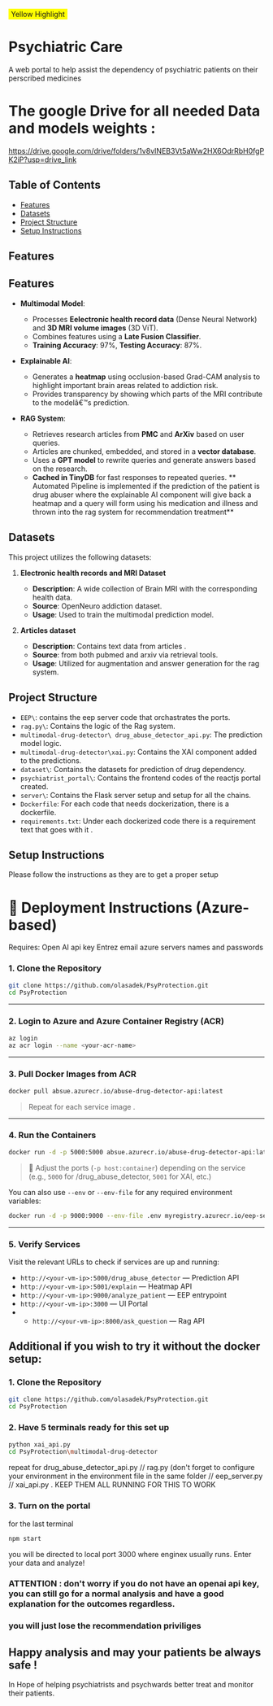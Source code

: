 <span style="background-color:yellow; padding: 2px 5px">Yellow Highlight</span>  
# Psychiatric Care

A web portal to help assist the dependency of psychiatric patients on their perscribed medicines

# The google Drive for all needed Data and models weights : 
https://drive.google.com/drive/folders/1v8vINEB3Vt5aWw2HX6OdrRbH0fgPK2iP?usp=drive_link


## Table of Contents

- [Features](#features)
- [Datasets](#datasets)
- [Project Structure](#project-structure)
- [Setup Instructions](#setup-instructions)

## Features

## Features

- **Multimodal Model**: 
  - Processes **Eelectronic health record data** (Dense Neural Network) and **3D MRI volume images** (3D ViT).
  - Combines features using a **Late Fusion Classifier**.
  - **Training Accuracy**: 97%, **Testing Accuracy**: 87%.

- **Explainable AI**:
  - Generates a **heatmap** using occlusion-based Grad-CAM analysis to highlight important brain areas related to addiction risk.
  - Provides transparency by showing which parts of the MRI contribute to the modelâ€™s prediction.

- **RAG System**:
  - Retrieves research articles from **PMC** and **ArXiv** based on user queries.
  - Articles are chunked, embedded, and stored in a **vector database**.
  - Uses a **GPT model** to rewrite queries and generate answers based on the research.
  - **Cached in TinyDB** for fast responses to repeated queries.
** Automated Pipeline is implemented if the prediction of the patient is drug abuser where the explainable AI component will give back
   a heatmap and a query will form using his medication and illness and thrown into the rag system for recommendation treatment**

## Datasets

This project utilizes the following datasets:

1. **Electronic health records and MRI Dataset**
   - **Description**: A wide collection of Brain MRI with the corresponding health data.
   - **Source**: OpenNeuro addiction dataset.
   - **Usage**: Used to train the multimodal prediction model.

2. **Articles dataset**
   - **Description**: Contains text data from articles .
   - **Source**:  from both pubmed and arxiv via retrieval tools.
   - **Usage**: Utilized for augmentation and answer generation for the rag system.

## Project Structure

- `EEP\`: contains the eep server code that orchastrates the ports.
- `rag.py\`: Contains the logic of the Rag system.
- `multimodal-drug-detector\ drug_abuse_detector_api.py`: The prediction model logic.
- `multimodal-drug-detector\xai.py`: Contains the XAI component added to the predictions.
- `dataset\`: Contains the datasets for prediction of drug dependency.
- `psychiatrist_portal\`: Contains the frontend codes of the reactjs portal created.
- `server\`: Contains the Flask server setup and setup for all the chains.
- `Dockerfile`: For each code that needs dockerization, there is a dockerfile.
- `requirements.txt`: Under each dockerized code there is a requirement text that goes with it .

## Setup Instructions
Please follow the instructions as they are to get a proper setup
# 🚀 Deployment Instructions (Azure-based)
Requires:
Open AI api key
Entrez email
azure servers names and passwords

### 1. Clone the Repository

```bash
git clone https://github.com/olasadek/PsyProtection.git
cd PsyProtection
```

---

### 2. Login to Azure and Azure Container Registry (ACR)

```bash
az login
az acr login --name <your-acr-name>
```


---

### 3. Pull Docker Images from ACR

```bash
docker pull absue.azurecr.io/abuse-drug-detector-api:latest
```

> Repeat for each service image .

---

### 4. Run the Containers

```bash
docker run -d -p 5000:5000 absue.azurecr.io/abuse-drug-detector-api:latest
```

> 📌 Adjust the ports (`-p host:container`) depending on the service (e.g., `5000` for /drug_abuse_detector, `5001` for XAI, etc.)

You can also use `--env` or `--env-file` for any required environment variables:

```bash
docker run -d -p 9000:9000 --env-file .env myregistry.azurecr.io/eep-server:latest
```

---

### 5. Verify Services

Visit the relevant URLs to check if services are up and running:

- `http://<your-vm-ip>:5000/drug_abuse_detector` — Prediction API  
- `http://<your-vm-ip>:5001/explain` — Heatmap API  
- `http://<your-vm-ip>:9000/analyze_patient` — EEP entrypoint  
- `http://<your-vm-ip>:3000` — UI Portal
- - `http://<your-vm-ip>:8000/ask_question` — Rag API
## Additional if you wish to try it without the docker setup:

### 1. Clone the Repository

```bash
git clone https://github.com/olasadek/PsyProtection.git
cd PsyProtection
```

### 2. Have 5 terminals ready for this set up

```bash
python xai_api.py
cd PsyProtection\multimodal-drug-detector
```
repeat for drug_abuse_detector_api.py // rag.py (don't forget to configure your environment in the environment file in the same folder // eep_server.py // xai_api.py . 
KEEP THEM ALL RUNNING FOR THIS TO WORK

### 3. Turn on the portal 

for the last terminal 
```bash
npm start

```
you will be directed to local port 3000 where enginex usually runs. 
Enter your data and analyze!

### ATTENTION : don't worry if you do not have an openai api key, you can still go for a normal analysis and have a good explanation for the outcomes regardless.
### you will just lose the recommendation priviliges

## Happy analysis and may your patients be always safe !
In Hope of helping psychiatrists and psychwards better treat and monitor their patients.


